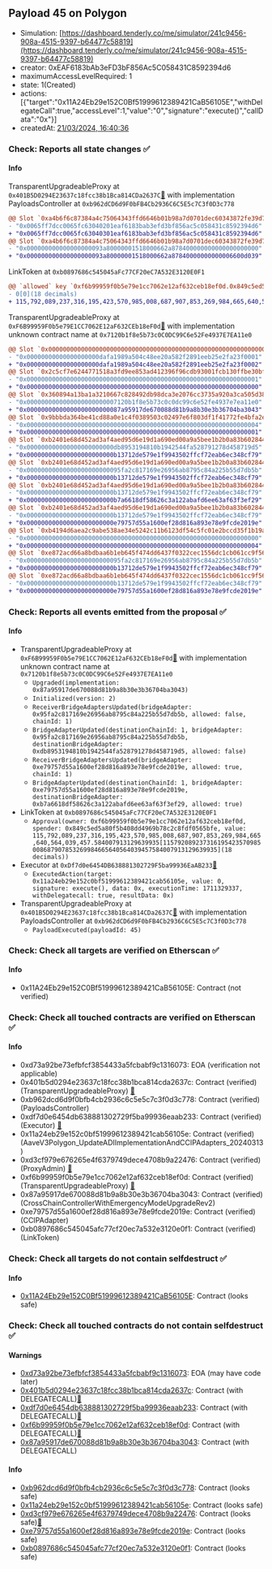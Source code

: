 ## Payload 45 on Polygon

- Simulation: [https://dashboard.tenderly.co/me/simulator/241c9456-908a-4515-9397-b64477c58819](https://dashboard.tenderly.co/me/simulator/241c9456-908a-4515-9397-b64477c58819)
- creator: 0xEAF6183bAb3eFD3bF856Ac5C058431C8592394d6
- maximumAccessLevelRequired: 1
- state: 1(Created)
- actions: [{"target":"0x11A24Eb29e152C0Bf51999612389421CaB56105E","withDelegateCall":true,"accessLevel":1,"value":"0","signature":"execute()","callData":"0x"}]
- createdAt: [21/03/2024, 16:40:36](https://polygonscan.com/tx/0xcd825287c7cdf8d8d703ad541095fa889c65cdac211bd1c25f5db3e69ddfcb4e)

### Check: Reports all state changes :white_check_mark:

#### Info


TransparentUpgradeableProxy at `0x401B5D0294E23637c18fcc38b1Bca814CDa2637C`[:ghost:](https://github.com/bgd-labs/aave-address-book "GovernanceV3Polygon.PAYLOADS_CONTROLLER") with implementation PayloadsController at `0xb962dCD6d9F0bFB4Cb2936C6C5E5c7C3f0D3c778`
```diff
@@ Slot `0xa4b6f6c87384a4c75064343ffd6646b01b98a7d0701dec60343872fe39d78894` @@
- "0x0065ff7dcc0065fc63040201eaf6183bab3efd3bf856ac5c058431c8592394d6"
+ "0x0065ff7dcc0065fc63040301eaf6183bab3efd3bf856ac5c058431c8592394d6"
@@ Slot `0xa4b6f6c87384a4c75064343ffd6646b01b98a7d0701dec60343872fe39d78895` @@
- "0x000000000000000000093a80000001518000662a878400000000000000000000"
+ "0x000000000000000000093a80000001518000662a87840000000000006600d039"
```

LinkToken at `0xb0897686c545045aFc77CF20eC7A532E3120E0F1`
```diff
@@ `allowed` key `0xf6b99959f0b5e79e1cc7062e12af632ceb18ef0d.0x849c5ed5a80f5b408dd4969b78c2c8fdf0565bfe` @@
- 0[0](18 decimals)
+ 115,792,089,237,316,195,423,570,985,008,687,907,853,269,984,665,640,564,039,457.584007913129639935[115792089237316195423570985008687907853269984665640564039457584007913129639935](18 decimals)
```

TransparentUpgradeableProxy at `0xF6B99959F0b5e79E1CC7062E12aF632CEb18eF0d`[:ghost:](https://github.com/bgd-labs/aave-address-book "GovernanceV3Polygon.CROSS_CHAIN_CONTROLLER") with implementation unknown contract name at `0x7120b1f8e5b73c0C0DC99C6e52Fe4937E7EA11e0`
```diff
@@ Slot `0x0000000000000000000000000000000000000000000000000000000000000071` @@
- "0x00000000000000000000dafa1989a504c48ee20a582f2891eeb25e2fa23f0001"
+ "0x00000000000000000000dafa1989a504c48ee20a582f2891eeb25e2fa23f0002"
@@ Slot `0x2c5cf7e6244771518a3fd9ee853ad412396f96cdb93001fcb130ffbe30bf6eb3` @@
- "0x0000000000000000000000000000000000000000000000000000000000000001"
+ "0x0000000000000000000000000000000000000000000000000000000000000000"
@@ Slot `0x360894a13ba1a3210667c828492db98dca3e2076cc3735a920a3ca505d382bbc` @@
- "0x0000000000000000000000007120b1f8e5b73c0c0dc99c6e52fe4937e7ea11e0"
+ "0x00000000000000000000000087a95917de670088d81b9a8b30e3b36704ba3043"
@@ Slot `0x9bbbda364be41cd88a0e1c4f0389503c02497e6f803df1f41772fe4bfa2e1446` @@
- "0x0000000000000000000000000000000000000000000000000000000000000004"
+ "0x0000000000000000000000000000000000000000000000000000000000000001"
@@ Slot `0xb2401e68d452ad3af4aed95d6e19d1a690ed00a9a5bee1b2b0a83b6028446a4f` @@
- "0x000000000000000000000000db8953194810b1942544fa528791278d458719d5"
+ "0x000000000000000000000000b13712de579e1f9943502ffcf72eab6ec348cf79"
@@ Slot `0xb2401e68d452ad3af4aed95d6e19d1a690ed00a9a5bee1b2b0a83b6028446a50` @@
- "0x00000000000000000000000095fa2c817169e26956ab8795c84a225b55d7db5b"
+ "0x000000000000000000000000b13712de579e1f9943502ffcf72eab6ec348cf79"
@@ Slot `0xb2401e68d452ad3af4aed95d6e19d1a690ed00a9a5bee1b2b0a83b6028446a55` @@
- "0x000000000000000000000000b13712de579e1f9943502ffcf72eab6ec348cf79"
+ "0x000000000000000000000000b7a6618df58626c3a122abafd6ee63af63f3ef29"
@@ Slot `0xb2401e68d452ad3af4aed95d6e19d1a690ed00a9a5bee1b2b0a83b6028446a56` @@
- "0x000000000000000000000000b13712de579e1f9943502ffcf72eab6ec348cf79"
+ "0x000000000000000000000000e79757d55a1600ef28d816a893e78e9fcde2019e"
@@ Slot `0xb4194d6aea2c9abe538ae34e5242c11b6123df54c5fc01e2bccd35f1b19a608b` @@
- "0x0000000000000000000000000000000000000000000000000000000000000000"
+ "0x0000000000000000000000000000000000000000000000000000000000000004"
@@ Slot `0xe872acd66a8bdbaa6b1eb645f474dd6437f0322cec1556dc1cb061cc9f56b1d2` @@
- "0x00000000000000000000000095fa2c817169e26956ab8795c84a225b55d7db5b"
+ "0x000000000000000000000000b13712de579e1f9943502ffcf72eab6ec348cf79"
@@ Slot `0xe872acd66a8bdbaa6b1eb645f474dd6437f0322cec1556dc1cb061cc9f56b1d5` @@
- "0x000000000000000000000000b13712de579e1f9943502ffcf72eab6ec348cf79"
+ "0x000000000000000000000000e79757d55a1600ef28d816a893e78e9fcde2019e"
```


### Check: Reports all events emitted from the proposal :white_check_mark:

#### Info

- TransparentUpgradeableProxy at `0xF6B99959F0b5e79E1CC7062E12aF632CEb18eF0d`[:ghost:](https://github.com/bgd-labs/aave-address-book "GovernanceV3Polygon.CROSS_CHAIN_CONTROLLER") with implementation unknown contract name at `0x7120b1f8e5b73c0C0DC99C6e52Fe4937E7EA11e0`
  - `Upgraded(implementation: 0x87a95917de670088d81b9a8b30e3b36704ba3043)`
  - `Initialized(version: 2)`
  - `ReceiverBridgeAdaptersUpdated(bridgeAdapter: 0x95fa2c817169e26956ab8795c84a225b55d7db5b, allowed: false, chainId: 1)`
  - `BridgeAdapterUpdated(destinationChainId: 1, bridgeAdapter: 0x95fa2c817169e26956ab8795c84a225b55d7db5b, destinationBridgeAdapter: 0xdb8953194810b1942544fa528791278d458719d5, allowed: false)`
  - `ReceiverBridgeAdaptersUpdated(bridgeAdapter: 0xe79757d55a1600ef28d816a893e78e9fcde2019e, allowed: true, chainId: 1)`
  - `BridgeAdapterUpdated(destinationChainId: 1, bridgeAdapter: 0xe79757d55a1600ef28d816a893e78e9fcde2019e, destinationBridgeAdapter: 0xb7a6618df58626c3a122abafd6ee63af63f3ef29, allowed: true)`
- LinkToken at `0xb0897686c545045aFc77CF20eC7A532E3120E0F1`
  - `Approval(owner: 0xf6b99959f0b5e79e1cc7062e12af632ceb18ef0d, spender: 0x849c5ed5a80f5b408dd4969b78c2c8fdf0565bfe, value: 115,792,089,237,316,195,423,570,985,008,687,907,853,269,984,665,640,564,039,457.584007913129639935[115792089237316195423570985008687907853269984665640564039457584007913129639935](18 decimals))`
- Executor at `0xDf7d0e6454DB638881302729F5ba99936EaAB233`[:ghost:](https://github.com/bgd-labs/aave-address-book "AaveV2Polygon.POOL_ADMIN, AaveV3Polygon.ACL_ADMIN, GovernanceV3Polygon.EXECUTOR_LVL_1")
  - `ExecutedAction(target: 0x11a24eb29e152c0bf51999612389421cab56105e, value: 0, signature: execute(), data: 0x, executionTime: 1711329337, withDelegatecall: true, resultData: 0x)`
- TransparentUpgradeableProxy at `0x401B5D0294E23637c18fcc38b1Bca814CDa2637C`[:ghost:](https://github.com/bgd-labs/aave-address-book "GovernanceV3Polygon.PAYLOADS_CONTROLLER") with implementation PayloadsController at `0xb962dCD6d9F0bFB4Cb2936C6C5E5c7C3f0D3c778`
  - `PayloadExecuted(payloadId: 45)`

### Check: Check all targets are verified on Etherscan :white_check_mark:

#### Info

- 0x11A24Eb29e152C0Bf51999612389421CaB56105E: Contract (not verified) 

### Check: Check all touched contracts are verified on Etherscan :white_check_mark:

#### Info

- 0xd73a92be73efbfcf3854433a5fcbabf9c1316073: EOA (verification not applicable)
- 0x401b5d0294e23637c18fcc38b1bca814cda2637c: Contract (verified) (TransparentUpgradeableProxy) [:ghost:](https://github.com/bgd-labs/aave-address-book "GovernanceV3Polygon.PAYLOADS_CONTROLLER")
- 0xb962dcd6d9f0bfb4cb2936c6c5e5c7c3f0d3c778: Contract (verified) (PayloadsController) 
- 0xdf7d0e6454db638881302729f5ba99936eaab233: Contract (verified) (Executor) [:ghost:](https://github.com/bgd-labs/aave-address-book "AaveV2Polygon.POOL_ADMIN, AaveV3Polygon.ACL_ADMIN, GovernanceV3Polygon.EXECUTOR_LVL_1")
- 0x11a24eb29e152c0bf51999612389421cab56105e: Contract (verified) (AaveV3Polygon_UpdateADIImplementationAndCCIPAdapters_20240313) 
- 0xd3cf979e676265e4f6379749dece4708b9a22476: Contract (verified) (ProxyAdmin) [:ghost:](https://github.com/bgd-labs/aave-address-book "MiscPolygon.PROXY_ADMIN")
- 0xf6b99959f0b5e79e1cc7062e12af632ceb18ef0d: Contract (verified) (TransparentUpgradeableProxy) [:ghost:](https://github.com/bgd-labs/aave-address-book "GovernanceV3Polygon.CROSS_CHAIN_CONTROLLER")
- 0x87a95917de670088d81b9a8b30e3b36704ba3043: Contract (verified) (CrossChainControllerWithEmergencyModeUpgradeRev2) 
- 0xe79757d55a1600ef28d816a893e78e9fcde2019e: Contract (verified) (CCIPAdapter) 
- 0xb0897686c545045afc77cf20ec7a532e3120e0f1: Contract (verified) (LinkToken) 

### Check: Check all targets do not contain selfdestruct :white_check_mark:

#### Info

- [0x11A24Eb29e152C0Bf51999612389421CaB56105E](https://polygonscan.com/address/0x11A24Eb29e152C0Bf51999612389421CaB56105E): Contract (looks safe)

### Check: Check all touched contracts do not contain selfdestruct :white_check_mark:

#### Warnings

- [0xd73a92be73efbfcf3854433a5fcbabf9c1316073](https://polygonscan.com/address/0xd73a92be73efbfcf3854433a5fcbabf9c1316073): EOA (may have code later)
- [0x401b5d0294e23637c18fcc38b1bca814cda2637c](https://polygonscan.com/address/0x401b5d0294e23637c18fcc38b1bca814cda2637c): Contract (with DELEGATECALL)[:ghost:](https://github.com/bgd-labs/aave-address-book "GovernanceV3Polygon.PAYLOADS_CONTROLLER")
- [0xdf7d0e6454db638881302729f5ba99936eaab233](https://polygonscan.com/address/0xdf7d0e6454db638881302729f5ba99936eaab233): Contract (with DELEGATECALL)[:ghost:](https://github.com/bgd-labs/aave-address-book "AaveV2Polygon.POOL_ADMIN, AaveV3Polygon.ACL_ADMIN, GovernanceV3Polygon.EXECUTOR_LVL_1")
- [0xf6b99959f0b5e79e1cc7062e12af632ceb18ef0d](https://polygonscan.com/address/0xf6b99959f0b5e79e1cc7062e12af632ceb18ef0d): Contract (with DELEGATECALL)[:ghost:](https://github.com/bgd-labs/aave-address-book "GovernanceV3Polygon.CROSS_CHAIN_CONTROLLER")
- [0x87a95917de670088d81b9a8b30e3b36704ba3043](https://polygonscan.com/address/0x87a95917de670088d81b9a8b30e3b36704ba3043): Contract (with DELEGATECALL)

#### Info

- [0xb962dcd6d9f0bfb4cb2936c6c5e5c7c3f0d3c778](https://polygonscan.com/address/0xb962dcd6d9f0bfb4cb2936c6c5e5c7c3f0d3c778): Contract (looks safe)
- [0x11a24eb29e152c0bf51999612389421cab56105e](https://polygonscan.com/address/0x11a24eb29e152c0bf51999612389421cab56105e): Contract (looks safe)
- [0xd3cf979e676265e4f6379749dece4708b9a22476](https://polygonscan.com/address/0xd3cf979e676265e4f6379749dece4708b9a22476): Contract (looks safe)[:ghost:](https://github.com/bgd-labs/aave-address-book "MiscPolygon.PROXY_ADMIN")
- [0xe79757d55a1600ef28d816a893e78e9fcde2019e](https://polygonscan.com/address/0xe79757d55a1600ef28d816a893e78e9fcde2019e): Contract (looks safe)
- [0xb0897686c545045afc77cf20ec7a532e3120e0f1](https://polygonscan.com/address/0xb0897686c545045afc77cf20ec7a532e3120e0f1): Contract (looks safe)

